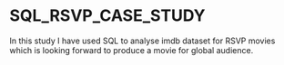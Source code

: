 # SQL_RSVP_CASE_STUDY
In this study I have used SQL to analyse imdb dataset for RSVP movies which is looking forward to produce a movie for global audience.
